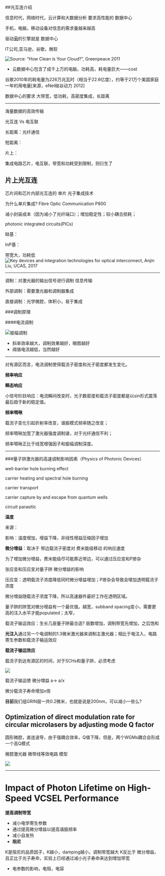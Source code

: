 ##光互连介绍

信息时代，网络时代，云计算和大数据分析 要求高性能的 数据中心

手机，电脑，移动设备对信息的需求量越来越高

驱动**云**的引擎就是 数据中心


IT公司,亚马逊，谷歌，微软

![Source: “How Clean is Your Cloud?”, Greenpeace 2011](https://i.imgur.com/2SWe1kk.jpg)

- 云数据中心包含了成千上万的电脑，功耗高，耗电量巨大——cost

谷歌2010年的耗电量为226万兆瓦时（相当于22.6亿度），约等于21万个美国家庭一年的用电量[来源，eNet硅谷动力 2012]

数据中心的要求 大带宽，低功耗，高密度集成，长距离

---

海量数据的高效传输

光互连 Vs 电互联

长距离：光纤通信

短距离：

片上：

集成电路芯片，电互联，带宽和功耗受到限制，则衍生了 

片上光互连
---
芯片间和芯片内部光互连的 单片 光子集成技术

为什么单片集成? Fibre Optic Communication P800

减小封装成本（因为减小了光纤端口）；增加稳定性；较小耦合损耗；

photonic integrated circuits(PICs)

硅基：

InP基：

带宽大，功耗低
![Key devices and integration technologies for optical interconnect, Anjin Liu, UCAS, 2017](https://i.imgur.com/wHEhDch.jpg)

---

调制：对激光器的输出信号进行调制 信息传输

外部调制：需要激光器和调制器集成

直接调制：光学微腔，体积小，易于集成


###调制原理

####电流调制

![振幅调制](https://i.imgur.com/YqqU770.jpg)

- 斜率效率越大，调制效果越好，眼图越好
- 阈值电流越低，当然越好

---
对有源区而言，电流调制使得载流子密度和光子密度都发生变化。

**频率响应**


**瞬态响应**

小信号阶跃响应：电流瞬间改变时，光子数密度和载流子密度都是以sin形式震荡最后趋于新的稳定值。

**频率啁啾**

载流子变化引起折射率改变，谐振模式频率随之改变；

频率啁啾加宽了激光器强度调制谱，对于光纤通信不利；

频率啁啾正比于线宽增强因子和振幅调制深度。













---

###量子阱激光器的高速调制影响因素（Physics of Photonic Devices）

well-barrier hole burning effect

carrier heating and spectral hole burning 

carrier transport

carrier capture by and escape from quantum wells

circuit parasitic


**温度**

来源：

影响：温度增加，增益下降，非线性增益压缩因子增加

**微分增益**：取决于 带边载流子密度对 费米能级移动 的响应速度

为了增加微分增益，费米能级尽可能靠近带边，可以通过压应变和P掺杂

张应变和压应变对量子阱 微分增益的影响

压应变：透明载流子浓度降低同时微分增益增加；P掺杂会导致会增加透明载流子浓度

微分增益随载流子浓度下降，所以高速器件最好工作在透明区域。

量子阱的阱宽对微分增益有一个最优值。越宽，subband spacing变小，需要更高的注入水平才能populated；太窄，

载流子输运效应：生长几层量子阱最合适?
层数增加，调制带宽先增加，之后饱和


**光注入**通过另一个电调制的1.3微米激光器来调制主激光器；相比于电注入，电路寄生参数和载流子输运效应


**载流子输运效应**

载流子到达有源区的时间，对于SCHs和量子阱，必须考虑

![](https://i.imgur.com/KaT29mI.jpg) 

载流子输运使  微分增益 a-> a/x

微分载流子寿命增加x倍

**目前**我们组GRIN层一共0.2微米，也就是说是200nm，可以减小一些么?

Optimization of direct modulation rate for circular microlasers by adjusting mode Q factor
-

圆形微腔，直连波导，由于强耦合效率，Q值下降，但是，两个WGMs耦合会形成一个高Q模式


微腔激光器 微带线等效电路 模型


![](https://i.imgur.com/yhqO0NJ.jpg)

---
Impact of Photon Lifetime on High-Speed VCSEL Performance
=
**提高调制带宽**

- 减小电学寄生参数
- 通过提高微分增益以提高谐振频率
- 减小自发热
- **阻尼** 

K是阻尼的品质因子，K越小，damping越小，调制带宽越大
K反比于 微分增益，且正比于光子寿命，实验上已经通过减小光子寿命来达到增加带宽
- 电参数的影响，电阻，电容








